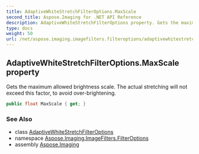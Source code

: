 ```yaml
---
title: AdaptiveWhiteStretchFilterOptions.MaxScale
second_title: Aspose.Imaging for .NET API Reference
description: AdaptiveWhiteStretchFilterOptions property. Gets the maximum allowed brightness scale. The actual stretching will not exceed this factor to avoid overbrightening
type: docs
weight: 50
url: /net/aspose.imaging.imagefilters.filteroptions/adaptivewhitestretchfilteroptions/maxscale/
---
```

## AdaptiveWhiteStretchFilterOptions.MaxScale property

Gets the maximum allowed brightness scale. The actual stretching will not exceed this factor, to avoid over-brightening.

```csharp
public float MaxScale { get; }
```

### See Also

* class [AdaptiveWhiteStretchFilterOptions](../)
* namespace [Aspose.Imaging.ImageFilters.FilterOptions](../../adaptivewhitestretchfilteroptions/)
* assembly [Aspose.Imaging](../../../)


